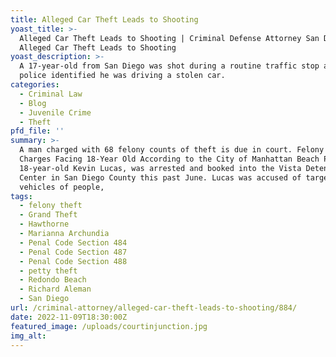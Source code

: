 ```yaml
---
title: Alleged Car Theft Leads to Shooting
yoast_title: >-
  Alleged Car Theft Leads to Shooting | Criminal Defense Attorney San Diego
  Alleged Car Theft Leads to Shooting
yoast_description: >-
  A 17-year-old from San Diego was shot during a routine traffic stop after
  police identified he was driving a stolen car.
categories:
  - Criminal Law
  - Blog
  - Juvenile Crime
  - Theft
pfd_file: ''
summary: >-
  A man charged with 68 felony counts of theft is due in court. Felony Theft
  Charges Facing 18-Year Old According to the City of Manhattan Beach Police,
  18-year-old Kevin Lucas, was arrested and booked into the Vista Detention
  Center in San Diego County this past June. Lucas was accused of targeting the
  vehicles of people,
tags:
  - felony theft
  - Grand Theft
  - Hawthorne
  - Marianna Archundia
  - Penal Code Section 484
  - Penal Code Section 487
  - Penal Code Section 488
  - petty theft
  - Redondo Beach
  - Richard Aleman
  - San Diego
url: /criminal-attorney/alleged-car-theft-leads-to-shooting/884/
date: 2022-11-09T18:30:00Z
featured_image: /uploads/courtinjunction.jpg
img_alt:
---
```

